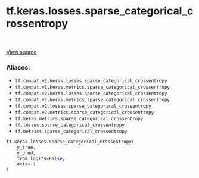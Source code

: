 <div itemscope itemtype="http://developers.google.com/ReferenceObject">
<meta itemprop="name" content="tf.keras.losses.sparse_categorical_crossentropy" />
<meta itemprop="path" content="Stable" />
</div>

# tf.keras.losses.sparse_categorical_crossentropy

<!-- Insert buttons -->

<table class="tfo-notebook-buttons tfo-api" align="left">
</table>

<a target="_blank" href="/code/stable/tensorflow/python/keras/losses.py">View source</a>



<!-- Start diff -->


### Aliases:

* `tf.compat.v1.keras.losses.sparse_categorical_crossentropy`
* `tf.compat.v1.keras.metrics.sparse_categorical_crossentropy`
* `tf.compat.v2.keras.losses.sparse_categorical_crossentropy`
* `tf.compat.v2.keras.metrics.sparse_categorical_crossentropy`
* `tf.compat.v2.losses.sparse_categorical_crossentropy`
* `tf.compat.v2.metrics.sparse_categorical_crossentropy`
* `tf.keras.metrics.sparse_categorical_crossentropy`
* `tf.losses.sparse_categorical_crossentropy`
* `tf.metrics.sparse_categorical_crossentropy`


``` python
tf.keras.losses.sparse_categorical_crossentropy(
    y_true,
    y_pred,
    from_logits=False,
    axis=-1
)
```



<!-- Placeholder for "Used in" -->
